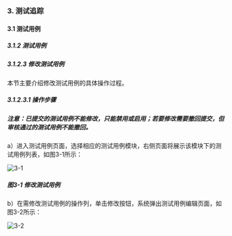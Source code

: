 ### 3. 测试追踪

#### 3.1 测试用例

##### 3.1.2 测试用例

##### 3.1.2.3 修改测试用例

本节主要介绍修改测试用例的具体操作过程。

##### 3.1.2.3.1 操作步骤

##### 注意：已提交的测试用例不能修改，只能禁用或启用；若要修改需要撤回提交，但审核通过的测试用例不能撤回。

a）进入测试用例页面，选择相应的测试用例模块，右侧页面将展示该模块下的测试用例列表，如图3-1所示：

![3-1](https://www.feisuanyz.com/fstest/cszz/8.png)

##### 图3-1 修改测试用例

b）在需修改测试用例的操作列，单击修改按钮，系统弹出测试用例编辑页面，如图3-2所示：

![3-2](https://www.feisuanyz.com/fstest/cszz/8_1.png)
